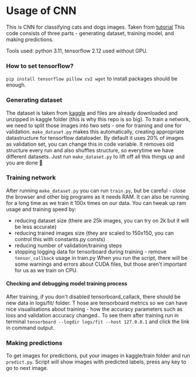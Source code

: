 # Usage of CNN
This is CNN for classifying cats and dogs images. Taken from [tutorial](https://towardsdatascience.com/recognizing-cats-and-dogs-with-tensorflow-105eb56da35f)
This code consists of three parts - generating dataset, training model, and making predictions.

Tools used: python 3.11, tensorflow 2.12 used without GPU.
### How to set tensorflow?
`pip install tensorflow pillow cv2 wget` to install packages should be enough.

### Generating dataset
The dataset is taken from [kaggle](kaggle.com/competitions/dogs-vs-cats-redux-kernels-edition) and files are already downloaded and unzipped in kaggle folder (this is why this repo is so big).
To train a network, we need to split those images into two sets - one for training and one for validation. 
`make_dataset.py` makes this automatically, creating appropriate datastructure for tensorflow dataloader. By default it uses 20% of images as validation set, you can change this in code variable.
It removes old structure every run and also shuffles structure, so everytime we have different datasets.
Just run `make_dataset.py` to lift off all this things up and you are done :rocket:

### Training network
After running `make_dataset.py` you can run `train.py`, but be careful - close the browser and other big programs as it needs RAM.
It can also be running for a long time as we train it 100x times on our data.
You can tweak up ram usage and training speed by:
- reducing dataset size (there are 25k images, you can try on 2k but it will be less accurate)
- reducing trained images size (they are scaled to 150x150, you can control this with constants.py consts)
- reducing number of validation/training steps
- stopping logging data for tensorboard during training - remove `tensor_callback` usage in train.py
When you run the script, there will be some warnings and errors about CUDA files, but those aren't important for us as we train on CPU.

#### Checking and debugging model training process
After training, if you don't disabled tensorboard_callack, there should be new data in logs/fit/ folder. T
hose are tensorboard metrics so we can have nice visualisations about training - how the accuracy parameters such as loss and validation accuracy changed.. 
To see them after training run in terminal `tensorboard --logdir logs/fit --host 127.0.0.1` and click the link in command output.


### Making predictions
To get images for predictions, put your images in kaggle/train folder and run `predict.py`. 
Script will show images with predicted labels, press any key to go to next image.
